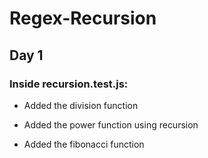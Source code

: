 # Regex-Recursion

## Day 1

### Inside recursion.test.js:

- Added the division function 

- Added the power function using recursion 

- Added the fibonacci function 